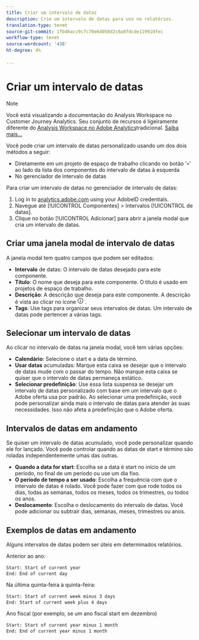 ```yaml
---
title: Criar um intervalo de datas
description: Crie um intervalo de datas para uso no relatórios.
translation-type: tm+mt
source-git-commit: 1fb46acc9c7c70e64058d2c6a8fdcde119910fec
workflow-type: tm+mt
source-wordcount: '438'
ht-degree: 4%

---
```



# Criar um intervalo de datas

>[!NOTE]
>
>Você está visualizando a documentação do Analysis Workspace no Customer Journey Analytics. Seu conjunto de recursos é ligeiramente diferente do [Analysis Workspace no Adobe Analytics](https://docs.adobe.com/content/help/pt-BR/analytics/analyze/analysis-workspace/home.html)tradicional. [Saiba mais...](/help/getting-started/cja-aa.md)

Você pode criar um intervalo de datas personalizado usando um dos dois métodos a seguir:

* Diretamente em um projeto de espaço de trabalho clicando no botão &#39;`+`&#39; ao lado da lista dos componentes do intervalo de datas à esquerda
* No gerenciador de intervalo de datas

Para criar um intervalo de datas no gerenciador de intervalo de datas:

1. Log in to [analytics.adobe.com](https://analytics.adobe.com) using your AdobeID credentials.
1. Navegue até [!UICONTROL Componentes] > Intervalos [!UICONTROL de datas].
1. Clique no botão [!UICONTROL Adicionar] para abrir a janela modal que cria um intervalo de datas.

## Criar uma janela modal de intervalo de datas

A janela modal tem quatro campos que podem ser editados:

* **Intervalo** de datas: O intervalo de datas desejado para este componente.
* **Título**: O nome que deseja para este componente. O título é usado em projetos de espaço de trabalho.
* **Descrição**: A descrição que deseja para este componente. A descrição é vista ao clicar no ícone ![i](../assets/i.png) .
* **Tags**: Use tags para organizar seus intervalos de datas. Um intervalo de datas pode pertencer a várias tags.

## Selecionar um intervalo de datas

Ao clicar no intervalo de datas na janela modal, você tem várias opções:

* **Calendário**: Selecione o start e a data de término.
* **Usar datas** acumuladas: Marque esta caixa se desejar que o intervalo de datas mude com o passar do tempo. Não marque esta caixa se quiser que o intervalo de datas permaneça estático.
* **Selecionar predefinição**: Use essa lista suspensa se desejar um intervalo de datas personalizado com base em um intervalo que o Adobe oferta usa por padrão. Ao selecionar uma predefinição, você pode personalizar ainda mais o intervalo de datas para atender às suas necessidades. Isso não afeta a predefinição que o Adobe oferta.

## Intervalos de datas em andamento

Se quiser um intervalo de datas acumulado, você pode personalizar quando ele for lançado. Você pode controlar quando as datas de start e término são roladas independentemente umas das outras.

* **Quando a data for start**: Escolha se a data é start no início de um período, no final de um período ou use um dia fixo.
* **O período de tempo a ser usado**: Escolha a frequência com que o intervalo de datas é rolado. Você pode fazer com que rode todos os dias, todas as semanas, todos os meses, todos os trimestres, ou todos os anos.
* **Deslocamento**: Escolha o deslocamento do intervalo de datas. Você pode adicionar ou subtrair dias, semanas, meses, trimestres ou anos.

## Exemplos de datas em andamento

Alguns intervalos de datas podem ser úteis em determinados relatórios.

Anterior ao ano:

```text
Start: Start of current year
End: End of current day
```

Na última quinta-feira à quinta-feira:

```text
Start: Start of current week minus 3 days
End: Start of current week plus 4 days
```

Ano fiscal (por exemplo, se um ano fiscal start em dezembro)

```text
Start: Start of current year minus 1 month
End: End of current year minus 1 month
```
